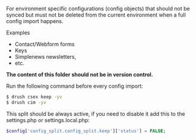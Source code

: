 For environment specific configurations (config objects) that should not
be synced but must not be deleted from the current environment when a
full config import happens.

Examples
* Contact/Webform forms
* Keys
* Simplenews newsletters,
* etc.

**The content of this folder should not be in version control.**

Run the following command before every config import:
```sh
$ drush csex keep -yv
$ drush cim -yv
```

This split should be always active, if you need to disable it add this
to the settings.php or settings.local.php:
 
```php
$config['config_split.config_split.keep']['status'] = FALSE;
```
